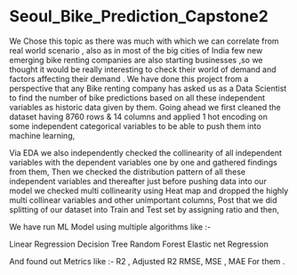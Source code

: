# Seoul_Bike_Prediction_Capstone2

We Chose this topic as there was much with which we can correlate from real world scenario , also as in most of the big cities of India few new emerging bike renting companies are also starting businesses ,so we thought it would be really interesting to check their world of demand and factors affecting their  demand .
We have done this project from a perspective that any Bike renting company has asked us as a Data Scientist to find the number of bike predictions based on all these independent variables as historic data given by them.
Going ahead we first cleaned the dataset having 8760 rows & 14 columns and applied 1 hot encoding on some independent categorical variables to be able to push them into machine learning, 

Via EDA we also independently checked the collinearity of all independent variables with the dependent variables one by one and gathered findings from them,
Then we checked the distribution pattern of all these independent variables and thereafter just before pushing data into our model we checked multi collinearity  using Heat map and dropped the highly multi collinear variables and other unimportant columns,
Post that we did splitting of our dataset into Train and Test set by assigning ratio and then,

We have run ML Model using multiple algorithms like :-

Linear Regression
Decision Tree
Random Forest 
Elastic net Regression

And found out Metrics like :- 
R2 ,
Adjusted R2
RMSE,
MSE ,
MAE
For them .



